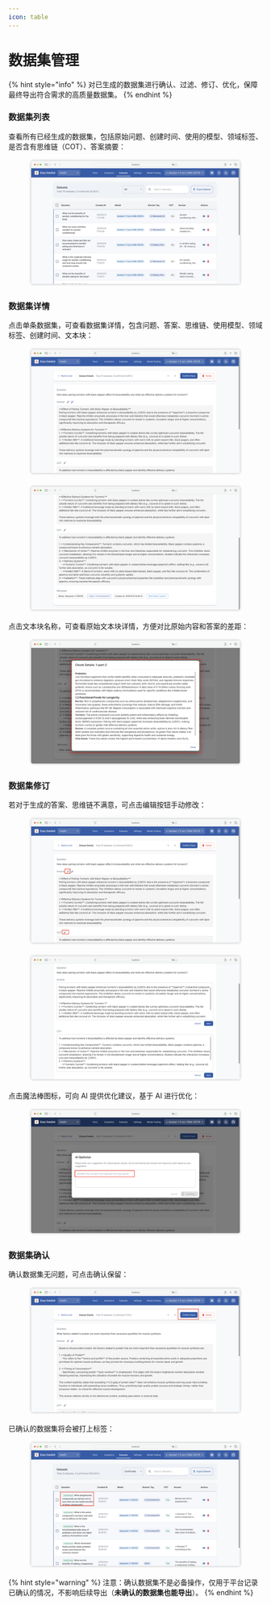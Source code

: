 ```yaml
---
icon: table
---
```


# 数据集管理

{% hint style="info" %}
对已生成的数据集进行确认、过滤、修订、优化，保障最终导出符合需求的高质量数据集。
{% endhint %}

### 数据集列表

查看所有已经生成的数据集，包括原始问题、创建时间、使用的模型、领域标签、是否含有思维链（COT）、答案摘要：

<figure><img src="../.gitbook/assets/image (26).png" alt=""><figcaption></figcaption></figure>

### 数据集详情

点击单条数据集，可查看数据集详情，包含问题、答案、思维链、使用模型、领域标签、创建时间、文本块：

<figure><img src="../.gitbook/assets/image (27).png" alt=""><figcaption></figcaption></figure>

<figure><img src="../.gitbook/assets/image (28).png" alt=""><figcaption></figcaption></figure>

点击文本块名称，可查看原始文本块详情，方便对比原始内容和答案的差距：

<figure><img src="../.gitbook/assets/image (29).png" alt=""><figcaption></figcaption></figure>

### 数据集修订

若对于生成的答案、思维链不满意，可点击编辑按钮手动修改：

<figure><img src="../.gitbook/assets/image (31).png" alt=""><figcaption></figcaption></figure>

<figure><img src="../.gitbook/assets/image (30).png" alt=""><figcaption></figcaption></figure>

点击魔法棒图标，可向 AI 提供优化建议，基于 AI 进行优化：

<figure><img src="../.gitbook/assets/image (32).png" alt=""><figcaption></figcaption></figure>

### 数据集确认

确认数据集无问题，可点击确认保留：

<figure><img src="../.gitbook/assets/image (33).png" alt=""><figcaption></figcaption></figure>

已确认的数据集将会被打上标签：

<figure><img src="../.gitbook/assets/image (34).png" alt=""><figcaption></figcaption></figure>

{% hint style="warning" %}
注意：确认数据集不是必备操作，仅用于平台记录已确认的情况，不影响后续导出（**未确认的数据集也能导出**）。
{% endhint %}
